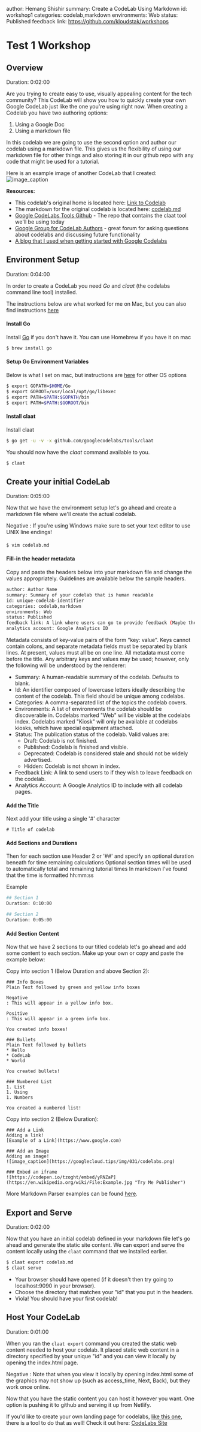 author: Hemang Shishir
summary: Create a CodeLab Using Markdown
id: workshop1
categories: codelab,markdown
environments: Web
status: Published
feedback link: https://github.com/kloudstak/workshops

# Test 1 Workshop

## Overview

Duration: 0:02:00

Are you trying to create easy to use, visually appealing content for the tech community? This CodeLab will show you how to quickly create your own Google CodeLab just like the one you're using right now.
When creating a Codelab you have two authoring options:

1. Using a Google Doc
1. Using a markdown file

In this codelab we are going to use the second option and author our codelab using a markdown file. This gives us the flexibility of using our markdown file for other things and also storing it in our github repo with any code that might be used for a tutorial.

Here is an example image of another CodeLab that I created:
![image_caption](img/codelabexample.png)

**Resources:**

- This codelab's original home is located here: [Link to Codelab](https://www.marcd.dev/codelab-4-codelab)
- The markdown for the original codelab is located here: [codelab.md](https://github.com/Mrc0113/codelab-4-codelab/blob/master/codelab.md)
- [Google CodeLabs Tools Github](https://github.com/googlecodelabs/tools) - The repo that contains the claat tool we'll be using today
- [Google Group for CodeLab Authors](https://groups.google.com/forum/#!forum/codelab-authors) - great forum for asking questions about codelabs and discussing future functionality
- [A blog that I used when getting started with Google Codelabs](https://medium.com/@mariopce/tutorial-how-to-make-tutorials-using-google-code-labs-gangdam-style-d62b35476816)

## Environment Setup

Duration: 0:04:00

In order to create a CodeLab you need _Go_ and _claat_ (the codelabs command line tool) installed.

The instructions below are what worked for me on Mac, but you can also find instructions [here](https://github.com/googlecodelabs/tools/tree/master/claat)

#### Install Go

Install [Go](https://golang.org/dl/) if you don't have it.
You can use Homebrew if you have it on mac

```bash
$ brew install go
```

#### Setup Go Environment Variables

Below is what I set on mac, but instructions are [here](https://golang.org/doc/install) for other OS options

```bash
$ export GOPATH=$HOME/Go
$ export GOROOT=/usr/local/opt/go/libexec
$ export PATH=$PATH:$GOPATH/bin
$ export PATH=$PATH:$GOROOT/bin
```

#### Install claat

Install claat

```bash
$ go get -u -v -x github.com/googlecodelabs/tools/claat
```

You should now have the _claat_ command available to you.

```bash
$ claat
```

## Create your initial CodeLab

Duration: 0:05:00

Now that we have the environment setup let's go ahead and create a markdown file where we'll create the actual codelab.

Negative
: If you're using Windows make sure to set your text editor to use UNIX line endings!

####

```bash
$ vim codelab.md
```

#### Fill-in the header metadata

Copy and paste the headers below into your markdown file and change the values appropriately.
Guidelines are available below the sample headers.

```bash
author: Author Name
summary: Summary of your codelab that is human readable
id: unique-codelab-identifier
categories: codelab,markdown
environments: Web
status: Published
feedback link: A link where users can go to provide feedback (Maybe the git repo)
analytics account: Google Analytics ID
```

Metadata consists of key-value pairs of the form "key: value". Keys cannot
contain colons, and separate metadata fields must be separated by blank lines.
At present, values must all be on one line. All metadata must come before the
title. Any arbitrary keys and values may be used; however, only the following
will be understood by the renderer:

- Summary: A human-readable summary of the codelab. Defaults to blank.
- Id: An identifier composed of lowercase letters ideally describing the
  content of the codelab. This field should be unique among
  codelabs.
- Categories: A comma-separated list of the topics the codelab covers.
- Environments: A list of environments the codelab should be discoverable in.
  Codelabs marked "Web" will be visible at the codelabs index. Codelabs marked
  "Kiosk" will only be available at codelabs kiosks, which have special
  equipment attached.
- Status: The publication status of the codelab. Valid values are:
  - Draft: Codelab is not finished.
  - Published: Codelab is finished and visible.
  - Deprecated: Codelab is considered stale and should not be widely advertised.
  - Hidden: Codelab is not shown in index.
- Feedback Link: A link to send users to if they wish to leave feedback on the
  codelab.
- Analytics Account: A Google Analytics ID to include with all codelab pages.

#### Add the Title

Next add your title using a single '#' character

```
# Title of codelab
```

#### Add Sections and Durations

Then for each section use Header 2 or '##' and specify an optional duration beneath for time remaining calculations
Optional section times will be used to automatically total and remaining tutorial times
In markdown I've found that the time is formatted hh:mm:ss

Example

```bash
## Section 1
Duration: 0:10:00

## Section 2
Duration: 0:05:00
```

#### Add Section Content

Now that we have 2 sections to our titled codelab let's go ahead and add some content to each section.
Make up your own or copy and paste the example below:

Copy into section 1 (Below Duration and above Section 2):

```
### Info Boxes
Plain Text followed by green and yellow info boxes

Negative
: This will appear in a yellow info box.

Positive
: This will appear in a green info box.

You created info boxes!

### Bullets
Plain Text followed by bullets
* Hello
* CodeLab
* World

You created bullets!

### Numbered List
1. List
1. Using
1. Numbers

You created a numbered list!

```

Copy into section 2 (Below Duration):

```
### Add a Link
Adding a link!
[Example of a Link](https://www.google.com)

### Add an Image
Adding an image!
![image_caption](https://googlecloud.tips/img/031/codelabs.png)

### Embed an iframe
![https://codepen.io/tzoght/embed/yRNZaP](https://en.wikipedia.org/wiki/File:Example.jpg "Try Me Publisher")
```

More Markdown Parser examples can be found [here](https://github.com/googlecodelabs/tools/tree/master/claat/parser/md).

## Export and Serve

Duration: 0:02:00

Now that you have an initial codelab defined in your markdown file let's go ahead and generate the static site content.
We can export and serve the content locally using the `claat` command that we installed earlier.

```bash
$ claat export codelab.md
$ claat serve
```

- Your browser should have opened (if it doesn't then try going to localhost:9090 in your browser).
- Choose the directory that matches your "id" that you put in the headers.
- Viola! You should have your first codelab!

## Host Your CodeLab

Duration: 0:01:00

When you ran the `claat export` command you created the static web content needed to host your codelab.
It placed static web content in a directory specified by your unique "id" and you can view it locally by opening the index.html page.

Negative
: Note that when you view it locally by opening index.html some of the graphics may not show up (such as access_time, Next, Back), but they work once online.

Now that you have the static content you can host it however you want.
One option is pushing it to github and serving it up from Netlify.

If you'd like to create your own landing page for codelabs, [like this one](https://codelabs.developers.google.com), there is a tool to do that as well!
Check it out here: [CodeLabs Site](https://github.com/googlecodelabs/tools/blob/master/site/README.md)
